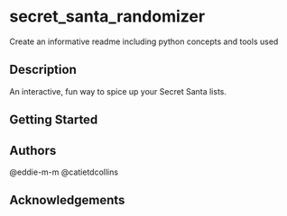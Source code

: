 # secret_santa_randomizer

Create an informative readme including python concepts and tools used

## Description

An interactive, fun way to spice up your Secret Santa lists.

## Getting Started

## Authors

@eddie-m-m
@catietdcollins

## Acknowledgements
